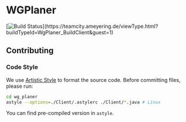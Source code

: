 # WGPlaner

[![Build Status](https://teamcity.ameyering.de/app/rest/builds/buildType:(id:WgPlaner_BuildClient)/statusIcon)](https://teamcity.ameyering.de/viewType.html?buildTypeId=WgPlaner_BuildClient&guest=1)

## Contributing
### Code Style
We use [Artistic Style](http://astyle.sourceforge.net/) to format the source code. Before committing files, please run:

```bash
cd wg_planer
astyle --options=./Client/.astylerc ./Client/*.java # Linux
```

You can find pre-compiled version in `astyle`.
